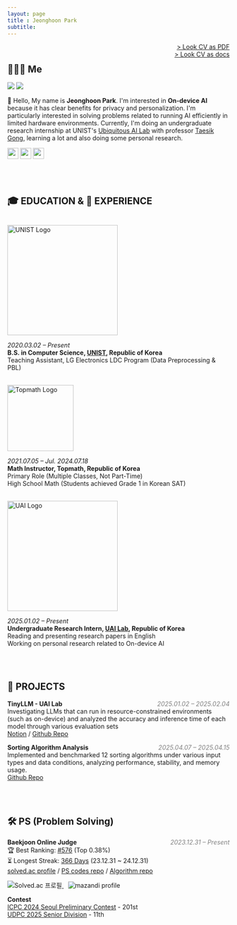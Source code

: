 ```yaml
---
layout: page
title : Jeonghoon Park
subtitle: 
---
```

<span style="float: right; "><a href="https://drive.google.com/file/d/1-hnP4m8VDXOOgTyCjOG5TG7dDwpXdZil/view?usp=drive_link"><span class="color_strong">> Look CV as PDF</span></a> </span>  
<span style="float: right; "><a href="https://docs.google.com/document/d/1bB1oRGQLz7CdFOSeQ7TDATfNh-0aqKD9yZqbrmqVTZc/edit?usp=sharing"><span class="color_strong">> Look CV as docs</span></a> </span>




## 🧑🏻‍💻 Me
<div class="image-flex">
  <img src="{{ '/assets/img/profile1.jpg' | relative_url }}">
  <img src="{{ '/assets/img/profile3.jpg' | relative_url }}">
</div>




👋 Hello, My name is **Jeonghoon Park**.
I'm interested in **On-device AI** because it has clear benefits for privacy and personalization. I'm particularly interested in solving problems related to running AI efficiently in limited hardware environments. Currently, I'm doing an undergraduate research internship at UNIST's <a href="https://sites.google.com/view/uailab/home?authuser=0">Ubiquitous AI Lab</a> with professor <a href="https://taesikgong.com/">Taesik Gong</a>, learning a lot and also doing some personal research.
<div>
  <!-- <a href="https://hoonably.github.io/"><img src="https://img.shields.io/badge/-Website-EF4223?style=flat&logo=codeigniter&logoColor=white&" style="height: 25px; display: inline-block;"></a> -->
  <a href="https://github.com/hoonably"><img src="https://img.shields.io/badge/-Github-181717?style=flat&logo=GitHub&logoColor=white&" style="height: 25px; display: inline-block;"></a>
  <a href="https://www.linkedin.com/in/hoonably"><img src="https://img.shields.io/badge/linkedin-0A66C2?style=flat&logo=linkedin&logoColor=white&" style="height: 25px; display: inline-block;"></a>
  <a href="https://www.instagram.com/hoonably"><img src="https://img.shields.io/badge/Instagram-E4405F?style=flat&logo=instagram&logoColor=white&" style="height: 25px; display: inline-block;"></a>
</div>

<br><br>

## 🎓 EDUCATION & 💼&nbsp;EXPERIENCE

<br>

<img src="https://github.com/user-attachments/assets/9202b661-f7a6-4d80-9b4f-10f1bc5a7654" width="250" alt="UNIST Logo" />

<i>2020.03.02 – Present</i>  
**B.S. in Computer Science, [UNIST](https://www.unist.ac.kr/), Republic of Korea**  
Teaching Assistant, LG Electronics LDC Program (Data Preprocessing & PBL)  

<br>

<img src="https://github.com/user-attachments/assets/40592a8c-56c4-442e-bf8f-15a40e25f7ed" width="150" alt="Topmath Logo" />

<i> 2021.07.05 – Jul. 2024.07.18</i>   
**Math Instructor, Topmath, Republic of Korea**  
Primary Role (Multiple Classes, Not Part-Time)  
High School Math (Students achieved Grade 1 in Korean SAT)  

<br>

<img src="https://github.com/user-attachments/assets/61a0d2c3-2b5d-4809-a8f2-e9288681715e" width="250" alt="UAI Logo" />

<i> 2025.01.02 – Present</i>   
**Undergraduate Research Intern, [UAI Lab](https://sites.google.com/view/uailab/home?authuser=0), Republic of Korea**  
Reading and presenting research papers in English  
Working on personal research related to On-device AI

<br><br>


## 🚀 PROJECTS
**TinyLLM - UAI Lab**  <i style="float: right; color: #828282;">2025.01.02 – 2025.02.04</i>  
Investigating LLMs that can run in resource-constrained environments (such as on-device) and analyzed the accuracy and inference time of each model through various evaluation sets  
<a href="https://foil-plant-837.notion.site/TinyLLM-181451cf7b798058b1d0dc189ab6d30d?pvs=4">Notion</a> / <a href="https://github.com/hoonably/TinyLLM">Github Repo</a>  

**Sorting Algorithm Analysis** <i style="float: right; color: #828282;">2025.04.07 – 2025.04.15</i>  
Implemented and benchmarked 12 sorting algorithms under various input types and data conditions, analyzing performance, stability, and memory usage.  
<a href="https://github.com/hoonably/Sorting-Project">Github Repo</a>

<br><br>

## 🛠 PS (Problem Solving)
**Baekjoon Online Judge**  <i style="float: right; color: #828282;">2023.12.31 – Present</i>  
🏆 Best Ranking: <u>#576</u> (Top 0.38%)  
⏳ Longest Streak: <u>366 Days</u> (23.12.31 ~ 24.12.31)  
<a href="https://solved.ac/hoonably" target="_blank">solved.ac profile</a> /
<a href="https://github.com/hoonably/PS" target="_blank">PS codes repo</a> /
<a href="https://github.com/hoonably/algorithm" target="_blank">Algorithm repo</a>

<a href="https://solved.ac/hoonably" style="margin-right: 10px;" target="_blank">
  <img src="http://mazassumnida.wtf/api/v2/generate_badge?boj=hoonably" alt="Solved.ac 프로필" style="display: inline-block;">
</a>
<a href="https://solved.ac/hoonably" target="_blank">
  <img src="http://mazandi.herokuapp.com/api?handle=hoonably&theme=dark" alt="mazandi profile" style="display: inline-block;">
</a>

**Contest**  
<a href="https://icpckorea.org/2024-seoul/preliminary">ICPC 2024 Seoul Preliminary Contest</a> - 201st  
<a href="https://github.com/user-attachments/assets/97edb7e4-69f2-4c7d-bcd8-40ac526ae9a1">UDPC 2025 Senior Division</a> - 11th  

<br><br>

<!-- ## GITHUB STATS

![trophy](https://github-profile-trophy.vercel.app/?username=hoonably&title=MultiLanguage,Commits,Experience,Organizations,Repositories,PullRequest,Followers&column=8&theme=onedark)

<img src="https://ghchart.rshah.org/hoonably" /> -->